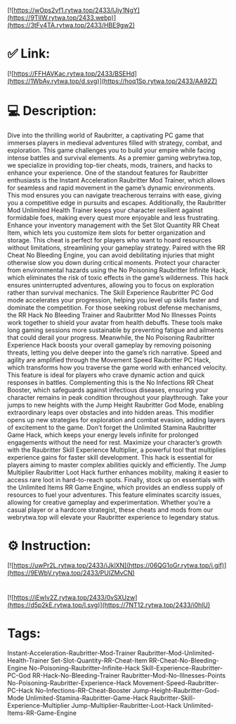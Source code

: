 [![https://wOps2vf1.rytwa.top/2433/lJjy1NgY](https://9TIIW.rytwa.top/2433.webp)](https://3tFv4TA.rytwa.top/2433/HBE9gw2)
# ✅ Link:
[![https://FFHAVKac.rytwa.top/2433/BSEHd](https://1WbAy.rytwa.top/d.svg)](https://hoq1Sp.rytwa.top/2433/AA92Z)
# 💻 Description:
Dive into the thrilling world of Raubritter, a captivating PC game that immerses players in medieval adventures filled with strategy, combat, and exploration. This game challenges you to build your empire while facing intense battles and survival elements. As a premier gaming webrytwa.top, we specialize in providing top-tier cheats, mods, trainers, and hacks to enhance your experience.
One of the standout features for Raubritter enthusiasts is the Instant Acceleration Raubritter Mod Trainer, which allows for seamless and rapid movement in the game’s dynamic environments. This mod ensures you can navigate treacherous terrains with ease, giving you a competitive edge in pursuits and escapes. Additionally, the Raubritter Mod Unlimited Health Trainer keeps your character resilient against formidable foes, making every quest more enjoyable and less frustrating.
Enhance your inventory management with the Set Slot Quantity RR Cheat Item, which lets you customize item slots for better organization and storage. This cheat is perfect for players who want to hoard resources without limitations, streamlining your gameplay strategy. Paired with the RR Cheat No Bleeding Engine, you can avoid debilitating injuries that might otherwise slow you down during critical moments.
Protect your character from environmental hazards using the No Poisoning Raubritter Infinite Hack, which eliminates the risk of toxic effects in the game’s wilderness. This hack ensures uninterrupted adventures, allowing you to focus on exploration rather than survival mechanics. The Skill Experience Raubritter PC God mode accelerates your progression, helping you level up skills faster and dominate the competition.
For those seeking robust defense mechanisms, the RR Hack No Bleeding Trainer and Raubritter Mod No Illnesses Points work together to shield your avatar from health debuffs. These tools make long gaming sessions more sustainable by preventing fatigue and ailments that could derail your progress. Meanwhile, the No Poisoning Raubritter Experience Hack boosts your overall gameplay by removing poisoning threats, letting you delve deeper into the game’s rich narrative.
Speed and agility are amplified through the Movement Speed Raubritter PC Hack, which transforms how you traverse the game world with enhanced velocity. This feature is ideal for players who crave dynamic action and quick responses in battles. Complementing this is the No Infections RR Cheat Booster, which safeguards against infectious diseases, ensuring your character remains in peak condition throughout your playthrough.
Take your jumps to new heights with the Jump Height Raubritter God Mode, enabling extraordinary leaps over obstacles and into hidden areas. This modifier opens up new strategies for exploration and combat evasion, adding layers of excitement to the game. Don’t forget the Unlimited Stamina Raubritter Game Hack, which keeps your energy levels infinite for prolonged engagements without the need for rest.
Maximize your character’s growth with the Raubritter Skill Experience Multiplier, a powerful tool that multiplies experience gains for faster skill development. This hack is essential for players aiming to master complex abilities quickly and efficiently. The Jump Multiplier Raubritter Loot Hack further enhances mobility, making it easier to access rare loot in hard-to-reach spots.
Finally, stock up on essentials with the Unlimited Items RR Game Engine, which provides an endless supply of resources to fuel your adventures. This feature eliminates scarcity issues, allowing for creative gameplay and experimentation. Whether you’re a casual player or a hardcore strategist, these cheats and mods from our webrytwa.top will elevate your Raubritter experience to legendary status.

# ⚙️ Instruction:
[![https://uwPr2L.rytwa.top/2433/iJklXN](https://06QG1oGr.rytwa.top/i.gif)](https://9EWbV.rytwa.top/2433/PUIZMvCN)
#
[![https://iEwIv2Z.rytwa.top/2433/0vSXUzw](https://d5p2kE.rytwa.top/l.svg)](https://7NT12.rytwa.top/2433/i0hlU)
# Tags:
Instant-Acceleration-Raubritter-Mod-Trainer Raubritter-Mod-Unlimited-Health-Trainer Set-Slot-Quantity-RR-Cheat-Item RR-Cheat-No-Bleeding-Engine No-Poisoning-Raubritter-Infinite-Hack Skill-Experience-Raubritter-PC-God RR-Hack-No-Bleeding-Trainer Raubritter-Mod-No-Illnesses-Points No-Poisoning-Raubritter-Experience-Hack Movement-Speed-Raubritter-PC-Hack No-Infections-RR-Cheat-Booster Jump-Height-Raubritter-God-Mode Unlimited-Stamina-Raubritter-Game-Hack Raubritter-Skill-Experience-Multiplier Jump-Multiplier-Raubritter-Loot-Hack Unlimited-Items-RR-Game-Engine





